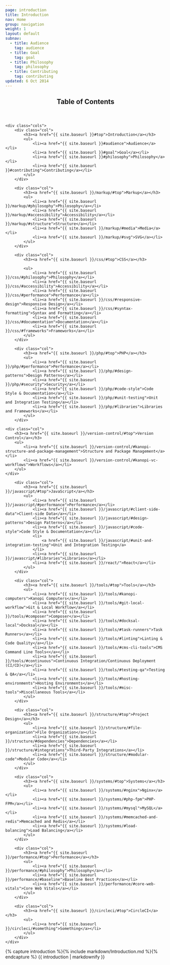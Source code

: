 ```yaml
---
page: introduction
title: Introduction
nav: Home
group: navigation
weight: 1
layout: default
subnav:
  - title: Audience
    tag: audience
  - title: Goal
    tag: goal
  - title: Philosophy
    tag: philosophy
  - title: Contributing
    tag: contributing
updated: 6 Oct 2014
---
```


<div class="toc">
	<header>
		<h2>Table of Contents</h2>
	</header>

	<div class="cols">
		<div class="col">
			<h3><a href="{{ site.baseurl }}#top">Introduction</a></h3>
			<ul>
				<li><a href="{{ site.baseurl }}#audience">Audience</a></li>
				<li><a href="{{ site.baseurl }}#goal">Goal</a></li>
				<li><a href="{{ site.baseurl }}#philosophy">Philosophy</a></li>
				<li><a href="{{ site.baseurl }}#contributing">Contributing</a></li>
			</ul>
		</div>

		<div class="col">
			<h3><a href="{{ site.baseurl }}/markup/#top">Markup</a></h3>
			<ul>
				<li><a href="{{ site.baseurl }}/markup/#philosophy">Philosophy</a></li>
				<li><a href="{{ site.baseurl }}/markup/#accessibility">Accessibility</a></li>
				<li><a href="{{ site.baseurl }}/markup/#structure">Structure</a></li>
				<li><a href="{{ site.baseurl }}/markup/#media">Media</a></li>
				<li><a href="{{ site.baseurl }}/markup/#svg">SVG</a></li>
			</ul>
		</div>

		<div class="col">
			<h3><a href="{{ site.baseurl }}/css/#top">CSS</a></h3>

			<ul>
				<li><a href="{{ site.baseurl }}/css/#philosophy">Philosophy</a></li>
				<li><a href="{{ site.baseurl }}/css/#accessibility">Accessibility</a></li>
				<li><a href="{{ site.baseurl }}/css/#performance">Performance</a></li>
				<li><a href="{{ site.baseurl }}/css/#responsive-design">Responsive Design</a></li>
				<li><a href="{{ site.baseurl }}/css/#syntax-formatting">Syntax and Formatting</a></li>
				<li><a href="{{ site.baseurl }}/css/#documentation">Documentation</a></li>
				<li><a href="{{ site.baseurl }}/css/#frameworks">Frameworks</a></li>
			</ul>
		</div>

		<div class="col">
			<h3><a href="{{ site.baseurl }}/php/#top">PHP</a></h3>
			<ul>
				<li><a href="{{ site.baseurl }}/php/#performance">Performance</a></li>
				<li><a href="{{ site.baseurl }}/php/#design-patterns">Design Patterns</a></li>
				<li><a href="{{ site.baseurl }}/php/#security">Security</a></li>
				<li><a href="{{ site.baseurl }}/php/#code-style">Code Style & Documentation</a></li>
				<li><a href="{{ site.baseurl }}/php/#unit-testing">Unit and Integration Testing</a></li>
				<li><a href="{{ site.baseurl }}/php/#libraries">Libraries and Frameworks</a></li>
			</ul>
		</div>

	<div class="col">
		<h3><a href="{{ site.baseurl }}/version-control/#top">Version Control</a></h3>
		<ul>
			<li><a href="{{ site.baseurl }}/version-control/#kanopi-structure-and-package-management">Structure and Package Management</a></li>
			<li><a href="{{ site.baseurl }}/version-control/#kanopi-vc-workflows">Workflows</a></li>
		</ul>
	</div>

		<div class="col">
			<h3><a href="{{ site.baseurl }}/javascript/#top">JavaScript</a></h3>
			<ul>
				<li><a href="{{ site.baseurl }}/javascript/#performance">Performance</a></li>
				<li><a href="{{ site.baseurl }}/javascript/#client-side-data">Client-side Data</a></li>
				<li><a href="{{ site.baseurl }}/javascript/#design-patterns">Design Patterns</a></li>
				<li><a href="{{ site.baseurl }}/javascript/#code-style">Code Style & Documentation</a></li>
				<li>
					<a href="{{ site.baseurl }}/javascript/#unit-and-integration-testing">Unit and Integration Testing</a>
				</li>
				<li><a href="{{ site.baseurl }}/javascript/#libraries">Libraries</a></li>
				<li><a href="{{ site.baseurl }}/react/">React</a></li>
			</ul>
		</div>

		<div class="col">
			<h3><a href="{{ site.baseurl }}/tools/#top">Tools</a></h3>
			<ul>
				<li><a href="{{ site.baseurl }}/tools/#kanopi-computers">Kanopi Computers</a></li>
				<li><a href="{{ site.baseurl }}/tools/#git-local-workflow">Git & Local Workflow</a></li>
				<li><a href="{{ site.baseurl }}/tools/#composer">Composer</a></li>
				<li><a href="{{ site.baseurl }}/tools/#docksal-local">Docksal</a></li>
				<li><a href="{{ site.baseurl }}/tools/#task-runners">Task Runners</a></li>
				<li><a href="{{ site.baseurl }}/tools/#linting">Linting & Code Quality</a></li>
				<li><a href="{{ site.baseurl }}/tools/#cms-cli-tools">CMS Command Line Tools<</a></li>
				<li><a href="{{ site.baseurl }}/tools/#continuous">Continuous Integration/Continuous Deployment (CI/CD)</a></li>
				<li><a href="{{ site.baseurl }}/tools/#testing-qa">Testing & QA</a></li>
				<li><a href="{{ site.baseurl }}/tools/#hosting-environments">Hosting Environments</a></li>
				<li><a href="{{ site.baseurl }}/tools/#misc-tools">Miscellaneous Tools</a></li>
			</ul>
		</div>

		<div class="col">
			<h3><a href="{{ site.baseurl }}/structure/#top">Project Design</a></h3>
			<ul>
				<li><a href="{{ site.baseurl }}/structure/#file-organization">File Organization</a></li>
				<li><a href="{{ site.baseurl }}/structure/#dependencies">Dependencies</a></li>
				<li><a href="{{ site.baseurl }}/structure/#integrations">Third-Party Integrations</a></li>
				<li><a href="{{ site.baseurl }}/structure/#modular-code">Modular Code</a></li>
			</ul>
		</div>

		<div class="col">
			<h3><a href="{{ site.baseurl }}/systems/#top">Systems</a></h3>
			<ul>
				<li><a href="{{ site.baseurl }}/systems/#nginx">Nginx</a></li>
				<li><a href="{{ site.baseurl }}/systems/#php-fpm">PHP-FPM</a></li>
				<li><a href="{{ site.baseurl }}/systems/#mysql">MySQL</a></li>
				<li><a href="{{ site.baseurl }}/systems/#memcached-and-redis">Memcached and Redis</a></li>
				<li><a href="{{ site.baseurl }}/systems/#load-balancing">Load Balancing</a></li>
			</ul>
		</div>

		<div class="col">
			<h3><a href="{{ site.baseurl }}/performance/#top">Performance</a></h3>
			<ul>
				<li><a href="{{ site.baseurl }}/performance/#philosophy">Philosophy</a></li>
				<li><a href="{{ site.baseurl }}/performance/#baseline">Baseline Best Practices</a></li>
				<li><a href="{{ site.baseurl }}/performance/#core-web-vitals">Core Web Vitals</a></li>
			</ul>
		</div>

		<div class="col">
			<h3><a href="{{ site.baseurl }}/circleci/#top">CircleCI</a></h3>
			<ul>
				<li><a href="{{ site.baseurl }}/circleci/#something">Something</a></li>
			</ul>
		</div>
	</div>
	
</div>

<div class="docs-section">
		{% capture introduction %}{% include markdown/Introduction.md %}{% endcapture %}
		{{ introduction | markdownify }}
</div>
